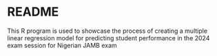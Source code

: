 # README
This R program is used to showcase the process of creating a multiple linear regression model for predicting student performance in the 2024 exam session for Nigerian JAMB exam
